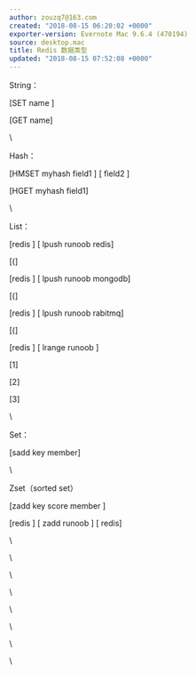 ```yaml
---
author: zouzq7@163.com
created: "2018-08-15 06:20:02 +0000"
exporter-version: Evernote Mac 9.6.4 (470194)
source: desktop.mac
title: Redis 数据类型
updated: "2018-08-15 07:52:08 +0000"
---
```


<div>

String：

</div>

<div>

[SET name
] 

</div>

<div>

[GET
name] 

</div>

<div>

\

</div>

<div>

Hash：

</div>

<div>

[HMSET myhash field1
] [
field2
] 

</div>

<div>

[HGET myhash
field1] 

</div>

<div>

\

</div>

<div>

List：

</div>

<div>

[redis
] [
lpush runoob redis] 

</div>

<div>

[(] 

</div>

<div>

[redis
] [
lpush runoob mongodb] 

</div>

<div>

[(] 

</div>

<div>

[redis
] [
lpush runoob rabitmq] 

</div>

<div>

[(] 

</div>

<div>

[redis
] [
lrange runoob
] 

</div>

<div>

[1] 

</div>

<div>

[2] 

</div>

<div>

[3] 

</div>

<div>

\

</div>

<div>

Set：

</div>

<div>

[sadd key
member] 

</div>

<div>

\

</div>

<div>

Zset（sorted set）

</div>

<div>

[zadd key score member
] 

</div>

<div>

[redis
] [
zadd runoob
] [
redis] 

</div>

<div>

\

</div>

<div>

\

</div>

<div>

\

</div>

<div>

\

</div>

<div>

\

</div>

<div>

\

</div>

<div>

\

</div>

<div>

\

</div>
